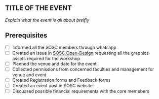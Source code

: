 ## TITLE OF THE EVENT

_Explain what the event is all about breifly_

## Prerequisites
- [ ] Informed all the SOSC members through whatsapp
- [ ] Created an Issue in [SOSC Open-Design](https://github.com/so-sc/open-design) requesting all the graphics assets required for the workshop
- [ ] Planned the venue and date for the event
- [ ] Collected permissions from concerned faculties and management for venue and event
- [ ] Created Registration forms and Feedback forms
- [ ] Created an event post in SOSC website
- [ ] Discussed possible financial requirements with the core memebers
